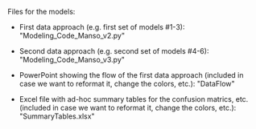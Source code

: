 Files for the models: 

* First data approach (e.g. first set of models #1-3): "Modeling_Code_Manso_v2.py"  

* Second data approach (e.g. second set of models #4-6): "Modeling_Code_Manso_v3.py"  

* PowerPoint showing the flow of the first data approach (included in case we want to reformat it, change the colors, etc.): "DataFlow"  

* Excel file with ad-hoc summary tables for the confusion matrics, etc.(included in case we want to reformat it, change the colors, etc.): "SummaryTables.xlsx"
